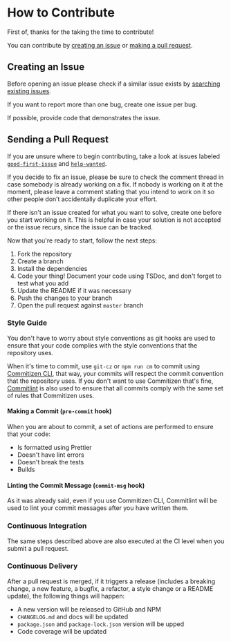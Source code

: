 # How to Contribute

First of, thanks for the taking the time to contribute!

You can contribute by [creating an issue](#creating-an-issue) or [making a pull request](#sending-a-pull-request).

## Creating an Issue

Before opening an issue please check if a similar issue exists by [searching existing issues](https://github.com/sebastian-altamirano/json-file-handler/issues).

If you want to report more than one bug, create one issue per bug.

If possible, provide code that demonstrates the issue.

## Sending a Pull Request

If you are unsure where to begin contributing, take a look at issues labeled [`good-first-issue`](https://github.com/sebastian-altamirano/json-file-handler/labels/good%20first%20issue) and [`help-wanted`](https://github.com/sebastian-altamirano/json-file-handler/labels/help%20wanted).

If you decide to fix an issue, please be sure to check the comment thread in case somebody is already working on a fix. If nobody is working on it at the moment, please leave a comment stating that you intend to work on it so other people don’t accidentally duplicate your effort.

If there isn't an issue created for what you want to solve, create one before you start working on it. This is helpful in case your solution is not accepted or the issue recurs, since the issue can be tracked.

Now that you're ready to start, follow the next steps:

1. Fork the repository
2. Create a branch
3. Install the dependencies
4. Code your thing! Document your code using TSDoc, and don't forget to test what you add
5. Update the README if it was necessary
6. Push the changes to your branch
7. Open the pull request against `master` branch

### Style Guide

You don't have to worry about style conventions as git hooks are used to ensure that your code complies with the style conventions that the repository uses.

When it's time to commit, use `git-cz` or `npm run cm` to commit using [Commitizen CLI](https://commitizen.github.io/cz-cli/), that way, your commits will respect the commit convention that the repository uses. If you don't want to use Commitizen that's fine, [Commitlint](https://github.com/conventional-changelog/commitlint) is also used to ensure that all commits comply with the same set of rules that Commitizen uses.

#### Making a Commit (`pre-commit` hook)

When you are about to commit, a set of actions are performed to ensure that your code:

- Is formatted using Prettier
- Doesn't have lint errors
- Doesn't break the tests
- Builds

#### Linting the Commit Message (`commit-msg` hook)

As it was already said, even if you use Commitizen CLI, Commitlint will be used to lint your commit messages after you have written them.

### Continuous Integration

The same steps described above are also executed at the CI level when you submit a pull request.

### Continuous Delivery

After a pull request is merged, if it triggers a release (includes a breaking change, a new feature, a bugfix, a refactor, a style change or a README update), the following things will happen:

- A new version will be released to GitHub and NPM
- `CHANGELOG.md` and docs will be updated
- `package.json` and `package-lock.json` version will be upped
- Code coverage will be updated
